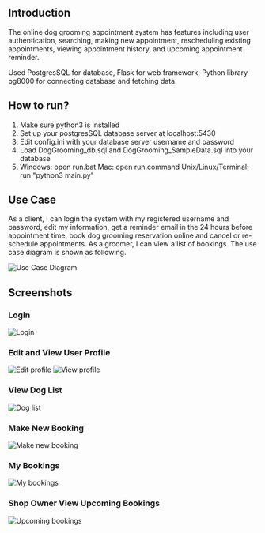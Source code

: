 ## Introduction

The online dog grooming appointment system has features including user authentication, searching, making new appointment, rescheduling existing appointments, viewing appointment history, and upcoming appointment reminder.

Used PostgresSQL for database, Flask for web framework, Python library pg8000 for connecting database and fetching data.

## How to run?

1. Make sure python3 is installed
2. Set up your postgresSQL database server at localhost:5430
3. Edit config.ini with your database server username and password
4. Load DogGrooming_db.sql and DogGrooming_SampleData.sql into your database
5. Windows: open run.bat
   Mac: open run.command
   Unix/Linux/Terminal: run "python3 main.py"

## Use Case

As a client, I can login the system with my registered username and password, edit my information, get a reminder email in the 24 hours before appointment time, book dog grooming reservation online and cancel or re-schedule appointments. As a groomer, I can view a list of bookings. The use case diagram is shown as following.

![Use Case Diagram](https://github.com/DXJ3X1/online-dog-grooming-appointment-system/blob/master/screenshots/use%20case%20diagram.png?raw=true)

## Screenshots

### Login

![Login](https://github.com/DXJ3X1/online-dog-grooming-appointment-system/blob/master/screenshots/Week%209/Login.png?raw=true)

### Edit and View User Profile

![Edit profile](https://github.com/DXJ3X1/online-dog-grooming-appointment-system/blob/master/screenshots/Week%209/profile.png?raw=true)
![View profile](https://github.com/DXJ3X1/online-dog-grooming-appointment-system/blob/master/screenshots/Week%209/Update%20Profile%20Result.png?raw=true)

### View Dog List

![Dog list](https://github.com/DXJ3X1/online-dog-grooming-appointment-system/blob/master/screenshots/Week%209/Dog%20List.png?raw=true)

### Make New Booking

![Make new booking](https://github.com/DXJ3X1/online-dog-grooming-appointment-system/blob/master/screenshots/Week%2010/new_booking.png?raw=true)

### My Bookings

![My bookings](https://github.com/DXJ3X1/online-dog-grooming-appointment-system/blob/master/screenshots/Week%2010/my_bookings.png?raw=true)

### Shop Owner View Upcoming Bookings

![Upcoming bookings](https://github.com/DXJ3X1/online-dog-grooming-appointment-system/blob/master/screenshots/Week%2011/sending%20reminder.png?raw=true)
